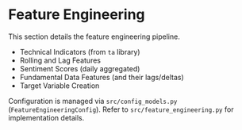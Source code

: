 # Feature Engineering

This section details the feature engineering pipeline.

- Technical Indicators (from `ta` library)
- Rolling and Lag Features
- Sentiment Scores (daily aggregated)
- Fundamental Data Features (and their lags/deltas)
- Target Variable Creation

Configuration is managed via `src/config_models.py` (`FeatureEngineeringConfig`).
Refer to `src/feature_engineering.py` for implementation details.
